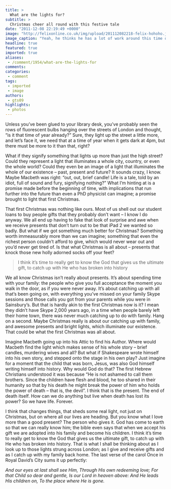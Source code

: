 ```yaml
---
title: >
  What are the lights for?
subtitle: >
  Christmas cheer all round with this festive tale
date: "2011-12-08 22:19:49 +0000"
image: "http://felixonline.co.uk/img/upload/201112082218-felix-hohoho.jpg"
image_caption: "Yeah, he thinks he has a lot of work around this time of year. Slacker"
headline: true
featured: true
imported: true
aliases:
 - /comment/1954/what-are-the-lights-for
comments:
categories:
 - comment
tags:
 - imported
 - image
authors:
 - gts09
highlights:
 - photos
---
```


Unless you’ve been glued to your library desk, you’ve probably seen the rows of fluorescent bulbs hanging over the streets of London and thought, “is it that time of year already?” Sure, they light up the street a little more, and let’s face it, we need that at a time of year when it gets dark at 4pm, but there must be more to it than that, right?

What if they signify something that lights up more than just the high street? Could they represent a light that illuminates a whole city, country, or even the whole world? Could they even be an image of a light that illuminates the whole of our existence – past, present and future? It sounds crazy, I know. Maybe Macbeth was right: “out, out, brief candle! Life is a tale, told by an idiot, full of sound and fury, signifying nothing?” What I’m hinting at is a promise made before the beginning of time, with implications that run further into the future than even a PhD physicist can imagine; a promise brought to light that first Christmas.

That first Christmas was nothing like ours. Most of us shell out our student loans to buy people gifts that they probably don’t want – I know I do anyway. We all end up having to fake that look of surprise and awe when we receive presents that don’t turn out to be that iPad 2 we wanted so badly. But what if we got something much better for Christmas? Something worth immeasurably more than we can imagine; something that even the richest person couldn’t afford to give, which would never wear out and you’d never get tired of. Is that what Christmas is all about – presents that knock those new holly adorned socks off your feet?

> I think it’s time to really get to know the God that gives us the ultimate gift, to catch up with He who has broken into history

We all know Christmas isn’t really about presents. It’s about spending time with your family: the people who give you full acceptance the moment you walk in the door, as if you were never away. It’s about catching up with all that’s been going on, with everything you’ve missed on your family Skype sessions and those calls you got from your parents while you were in Sainsbury’s. But that is hardly akin to the first Christmas now is it? I mean they didn’t have Skype 2,000 years ago, in a time when people barely left their home town, there was never much catching up to do with family. Hang on a second. Maybe Christmas really is about our catching up with family, and awesome presents and bright lights, which illuminate our existence. That could be what the first Christmas was all about.

Imagine Macbeth going up into his Attic to find his Author. Where would Macbeth find the light which makes sense of his whole story – brief candles, murdering wives and all? But what if Shakespeare wrote himself into his own story, and stepped onto the stage in his own play? Just imagine for a moment that the child that was born, Jesus, was also God himself writing himself into history. Why would God do that? The first Hebrew Christians understood it was because “He is not ashamed to call them brothers. Since the children have flesh and blood, he too shared in their humanity so that by his death he might break the power of him who holds the power of death – that is, the devil”. I think that is the present. The end of death itself. How can we do anything but live when death has lost its power? So we have life. Forever.

I think that changes things, that sheds some real light, not just on Christmas, but on where all our lives are heading. But you know what I love more than a good present? The person who gives it. God has come to earth so that we can really know him; the bible even says that when we accept his gift we are adopted into his family and become his children. I think it’s time to really get to know the God that gives us the ultimate gift, to catch up with He who has broken into history. That is what I shall be thinking about as I look up to those lights strung across London; as I give and receive gifts and as I catch up with my family back home. The last verse of the carol Once in Royal David’s City sums it up perfectly:

_And our eyes at last shall see Him,
 Through His own redeeming love;
 For that Child so dear and gentle,
 Is our Lord in heaven above:
 And He leads His children on,
 To the place where He is gone._
